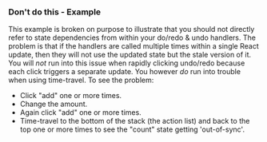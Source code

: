 ### Don't do this - Example

This example is broken on purpose to illustrate that you should not directly refer to state dependencies from within your do/redo & undo handlers. The problem is that if the handlers are called multiple times within a single React update, then they will not use the updated state but the stale version of it. You will _not_ run into this issue when rapidly clicking undo/redo because each click triggers a separate update. You however _do_ run into trouble when using time-travel. To see the problem:

- Click "add" one or more times.
- Change the amount.
- Again click "add" one or more times.
- Time-travel to the bottom of the stack (the action list) and back to the top one or more times to see the "count" state getting 'out-of-sync'.
